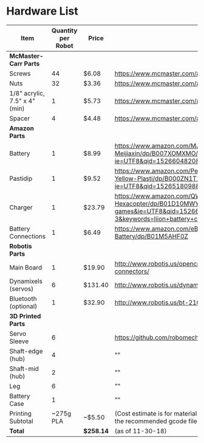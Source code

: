 # Hardware List

| Item | Quantity per Robot | Price | Link |
|------|--------------------|-------|------|
| **McMaster-Carr Parts** | | | |
| Screws | 44 | $6.08 | https://www.mcmaster.com/#94500A223 |
| Nuts | 32 | $3.36 | https://www.mcmaster.com/#90576A102 |
| 1/8" acrylic, 7.5" x 4" (min) | 1 | $5.73 | https://www.mcmaster.com/#90576A102 |
| Spacer | 4 | $4.48 | https://www.mcmaster.com/#93657A203 |
| **Amazon Parts** | | | |
| Battery | 1 | $8.99 | https://www.amazon.com/MJX-F645-Replacement-Battery-Meijiaxin/dp/B007XOMXMO/ref=sr_1_35?ie=UTF8&qid=1526604820&sr=8-35&keywords=7.4v+1500mah |
| Pastidip | 1 | $9.52 | https://www.amazon.com/Performix-11602-6-075815116024-Yellow-Plasti/dp/B000ZN1T16/ref=sr_1_13?ie=UTF8&qid=1526518098&sr=8-13&keywords=plastidip |
| Charger | 1 | $23.79 | https://www.amazon.com/QWinOut-Switching-Helicopter-Quadcopter-Hexacopter/dp/B01D10MWYW/ref=sr_1_3?s=toys-and-games&ie=UTF8&qid=1526605943&sr=1-3&keywords=liion+battery+charger&refinements=p_36%3A1253560011 |
| Battery Connections | 1 | $6.49 | https://www.amazon.com/eBoot-Connector-Female-Cable-Battery/dp/B01M5AHF0Z |
| **Robotis Parts** | | | |
| Main Board | 1 | $19.90 | http://www.robotis.us/opencm9-04-c-with-onboard-xl-type-connectors/ |
| Dynamixels (servos) | 6 | $131.40 | http://www.robotis.us/dynamixel-xl-320/ |
| Bluetooth (optional) | 1 | $32.90 | http://www.robotis.us/bt-210/ |
| **3D Printed Parts** | | | |
| Servo Sleeve | 6 | | https://github.com/robomechanics/MiniRHex/tree/master/CAD |
| Shaft-edge (hub) | 4 | | ""|
| Shaft-mid (hub) | 2 | | "" |
| Leg | 6 | | "" |
| Battery Case | 1 | | "" | 
| Printing Subtotal | ~275g PLA | ~$5.50 | (Cost estimate is for material only, assuming an Ultimaker 3 Extended and the recommended gcode file from /CAD) |
| **Total** | | **$258.14** | (as of 11-30-18) |
